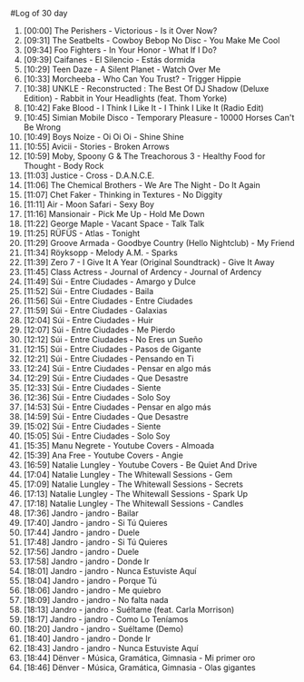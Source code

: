 #Log of 30 day

1. [00:00] The Perishers - Victorious - Is it Over Now?
1. [09:31] The Seatbelts - Cowboy Bebop No Disc - You Make Me Cool
1. [09:34] Foo Fighters - In Your Honor - What If I Do?
1. [09:39] Caifanes - El Silencio - Estás dormida
1. [10:29] Teen Daze - A Silent Planet - Watch Over Me
1. [10:33] Morcheeba - Who Can You Trust? - Trigger Hippie
1. [10:38] UNKLE - Reconstructed : The Best Of DJ Shadow (Deluxe Edition) - Rabbit in Your Headlights (feat. Thom Yorke)
1. [10:42] Fake Blood - I Think I Like It - I Think I Like It (Radio Edit)
1. [10:45] Simian Mobile Disco - Temporary Pleasure - 10000 Horses Can't Be Wrong
1. [10:49] Boys Noize - Oi Oi Oi - Shine Shine
1. [10:55] Avicii - Stories - Broken Arrows
1. [10:59] Moby, Spoony G & The Treachorous 3 - Healthy Food for Thought - Body Rock
1. [11:03] Justice - Cross - D.A.N.C.E.
1. [11:06] The Chemical Brothers - We Are The Night - Do It Again
1. [11:07] Chet Faker - Thinking in Textures - No Diggity
1. [11:11] Air - Moon Safari - Sexy Boy
1. [11:16] Mansionair - Pick Me Up - Hold Me Down
1. [11:22] George Maple - Vacant Space - Talk Talk
1. [11:25] RÜFÜS - Atlas - Tonight
1. [11:29] Groove Armada - Goodbye Country (Hello Nightclub) - My Friend
1. [11:34] Röyksopp - Melody A.M. - Sparks
1. [11:39] Zero 7 - I Give It A Year (Original Soundtrack) - Give It Away
1. [11:45] Class Actress - Journal of Ardency - Journal of Ardency
1. [11:49] Súi - Entre Ciudades - Amargo y Dulce
1. [11:52] Súi - Entre Ciudades - Baila
1. [11:56] Súi - Entre Ciudades - Entre Ciudades
1. [11:59] Súi - Entre Ciudades - Galaxias
1. [12:04] Súi - Entre Ciudades - Huir
1. [12:07] Súi - Entre Ciudades - Me Pierdo
1. [12:12] Súi - Entre Ciudades - No Eres un Sueño
1. [12:15] Súi - Entre Ciudades - Pasos de Gigante
1. [12:21] Súi - Entre Ciudades - Pensando en Ti
1. [12:24] Súi - Entre Ciudades - Pensar en algo más
1. [12:29] Súi - Entre Ciudades - Que Desastre
1. [12:33] Súi - Entre Ciudades - Siente
1. [12:36] Súi - Entre Ciudades - Solo Soy
1. [14:53] Súi - Entre Ciudades - Pensar en algo más
1. [14:59] Súi - Entre Ciudades - Que Desastre
1. [15:02] Súi - Entre Ciudades - Siente
1. [15:05] Súi - Entre Ciudades - Solo Soy
1. [15:35] Manu Negrete - Youtube Covers - Almoada
1. [15:39] Ana Free - Youtube Covers - Angie
1. [16:59] Natalie Lungley - Youtube Covers - Be Quiet And Drive
1. [17:04] Natalie Lungley - The Whitewall Sessions - Gem
1. [17:09] Natalie Lungley - The Whitewall Sessions - Secrets
1. [17:13] Natalie Lungley - The Whitewall Sessions - Spark Up
1. [17:18] Natalie Lungley - The Whitewall Sessions - Candles
1. [17:36] Jandro - jandro - Bailar
1. [17:40] Jandro - jandro - Si Tú Quieres
1. [17:44] Jandro - jandro - Duele
1. [17:48] Jandro - jandro - Si Tú Quieres
1. [17:56] Jandro - jandro - Duele
1. [17:58] Jandro - jandro - Donde Ir
1. [18:01] Jandro - jandro - Nunca Estuviste Aquí
1. [18:04] Jandro - jandro - Porque Tú
1. [18:06] Jandro - jandro - Me quiebro
1. [18:09] Jandro - jandro - No falta nada
1. [18:13] Jandro - jandro - Suéltame (feat. Carla Morrison)
1. [18:17] Jandro - jandro - Como Lo Teníamos
1. [18:20] Jandro - jandro - Suéltame (Demo)
1. [18:40] Jandro - jandro - Donde Ir
1. [18:43] Jandro - jandro - Nunca Estuviste Aquí
1. [18:44] Dënver - Música, Gramática, Gimnasia - Mi primer oro
1. [18:46] Dënver - Música, Gramática, Gimnasia - Olas gigantes
